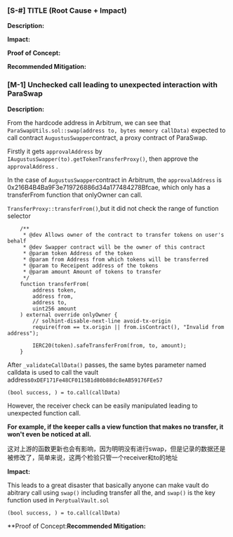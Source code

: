 ### [S-#] TITLE (Root Cause + Impact)

**Description:** 

**Impact:** 

**Proof of Concept:**

**Recommended Mitigation:** 











### [M-1] Unchecked call leading to unexpected interaction with ParaSwap

**Description:** 

From the hardcode address in Arbitrum, we can see that `ParaSwapUtils.sol::swap(address to, bytes memory callData)` expected to call contract `AugustusSwapper`contract, a proxy contract of ParaSwap. 

Firstly it gets `approvalAddress` by `IAugustusSwapper(to).getTokenTransferProxy()`, then approve the  `approvalAddress` .

In the case of `AugustusSwapper`contract in Arbitrum, the `approvalAddress` is 0x216B4B4Ba9F3e719726886d34a177484278Bfcae, which only has a transferFrom function that onlyOwner can call.



`TransferProxy::transferFrom()`,but it did not check the range of function selector



```solidity
    /**
     * @dev Allows owner of the contract to transfer tokens on user's behalf
     * @dev Swapper contract will be the owner of this contract
     * @param token Address of the token
     * @param from Address from which tokens will be transferred
     * @param to Receipent address of the tokens
     * @param amount Amount of tokens to transfer
     */
    function transferFrom(
        address token,
        address from,
        address to,
        uint256 amount
    ) external override onlyOwner {
        // solhint-disable-next-line avoid-tx-origin
        require(from == tx.origin || from.isContract(), "Invalid from address");

        IERC20(token).safeTransferFrom(from, to, amount);
    }
```



After `_validateCallData()` passes, the same bytes parameter named calldata is used to call the vault address`0xDEF171Fe48CF0115B1d80b88dc8eAB59176FEe57`

```solidity
(bool success, ) = to.call(callData)
```

However, the receiver check can be easily manipulated leading to unexpected function call.

**For example, if the keeper calls a view function that makes no transfer, it won't even be noticed at all.** 

这对上游的函数更新也会有影响，因为明明没有进行swap，但是记录的数据还是被修改了，简单来说，这两个检验只管一个receiver和to的地址



**Impact:** 

This leads to a great disaster that basically anyone can make vault do abitrary call using `swap()` including transfer all the, and `swap()` is the key function used in `PerptualVault.sol` 

```solidity
(bool success, ) = to.call(callData)
```

**Proof of Concept:**Recommended Mitigation:** 
